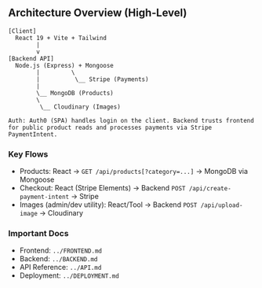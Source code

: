 ## Architecture Overview (High‑Level)

```
[Client]
  React 19 + Vite + Tailwind
        |
        v
[Backend API]
  Node.js (Express) + Mongoose
        |         \
        |          \__ Stripe (Payments)
        |
        \__ MongoDB (Products)
        \
         \__ Cloudinary (Images)

Auth: Auth0 (SPA) handles login on the client. Backend trusts frontend for public product reads and processes payments via Stripe PaymentIntent.
```

### Key Flows
- Products: React → `GET /api/products[?category=...]` → MongoDB via Mongoose
- Checkout: React (Stripe Elements) → Backend `POST /api/create-payment-intent` → Stripe
- Images (admin/dev utility): React/Tool → Backend `POST /api/upload-image` → Cloudinary

### Important Docs
- Frontend: `../FRONTEND.md`
- Backend: `../BACKEND.md`
- API Reference: `../API.md`
- Deployment: `../DEPLOYMENT.md`











